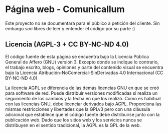 # Página web - Comunicallum

Este proyecto no se documentará para el público a petición del cliente. Sin embargo *son* libres de leer y entender el código por su parte :)

## Licencia (AGPL-3 + CC BY-NC-ND 4.0)
El código fuente de esta página se encuentra bajo la Licencia Pública General de Affero (GNU) versión 3. Excepto donde se indique lo contrario, el trabajo escrito, blogs, opiniones y parte del contenido visual se encuentra bajo la Licencia Atribución-NoComercial-SinDerivadas 4.0 Internacional (CC BY-NC-ND 4.0)

La licencia AGPL se diferencia de las demás licencias GNU en que se creó para software de red. Puede distribuir versiones modificadas si realiza un seguimiento de los cambios y la fecha en que los realizó. Como es habitual con las licencias GNU, debe licenciar derivados bajo AGPL. Proporciona las mismas restricciones y libertades que la GPLv3 pero con una cláusula adicional que establece que el código fuente debe distribuirse junto con la publicación web. Dado que los sitios web y los servicios nunca se distribuyen en el sentido tradicional, la AGPL es la GPL de la web.
